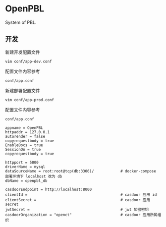 # OpenPBL
System of PBL.


## 开发

新建开发配置文件

`vim conf/app-dev.conf`

配置文件内容参考

`conf/app.conf`



新建部署配置文件

`vim conf/app-prod.conf`

配置文件内容参考

`conf/app.conf`

```
appname = OpenPBL
httpaddr = 127.0.0.1
autorender = false
copyrequestbody = true
EnableDocs = true
SessionOn = true
copyrequestbody = true

httpport = 5000
driverName = mysql
dataSourceName = root:root@tcp(db:3306)/            # docker-compose 部署环境下 localhost 改为 db
dbName = openpbl_db

casdoorEndpoint = http://localhost:8000
clientId =                                          # casdoor 应用 id
clientSecret =                                      # casdoor 应用 secret
jwtSecret =                                         # jwt 加密密钥
casdoorOrganization = "openct"                      # casdoor 应用所属组织

```